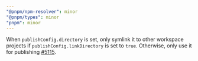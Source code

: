 ```yaml
---
"@pnpm/npm-resolver": minor
"@pnpm/types": minor
"pnpm": minor
---
```


When `publishConfig.directory` is set, only symlink it to other workspace projects if `publishConfig.linkDirectory` is set to `true`. Otherwise, only use it for publishing [#5115](https://github.com/pnpm/pnpm/issues/5115).
